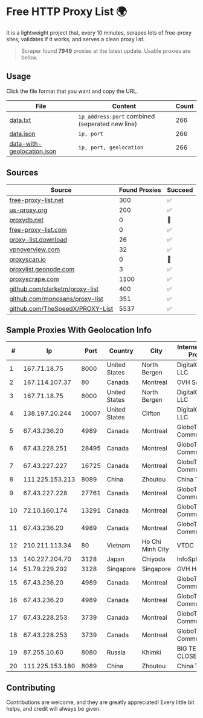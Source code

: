 
# Free HTTP Proxy List 🌍

It is a lightweight project that, every 10 minutes, scrapes lots of free-proxy sites, validates if it works, and serves a clean proxy list.


> Scraper found **7949** proxies at the latest update. Usable proxies are below.

## Usage

Click the file format that you want and copy the URL.


|File|Content|Count|
|----|-------|-----|
|[data.txt](https://raw.githubusercontent.com/themiralay/Proxy-List-World/master/data.txt)|`ip_address:port` combined (seperated new line)|266|
|[data.json](https://raw.githubusercontent.com/themiralay/Proxy-List-World/master/data.json)|`ip, port`|266|
|[data-with-geolocation.json](https://raw.githubusercontent.com/themiralay/Proxy-List-World/master/data-with-geolocation.json)|`ip, port, geolocation`|266|

## Sources

|Source|Found Proxies|Succeed|
|------|-------------|-------|
|[free-proxy-list.net](https://free-proxy-list.net)|300|✅|
|[us-proxy.org](https://www.us-proxy.org)|200|✅|
|[proxydb.net](http://proxydb.net)|0|🚫|
|[free-proxy-list.com](https://free-proxy-list.com/?page=&port=&type%5B%5D=http&type%5B%5D=https&up_time=0&search=Search)|0|✅|
|[proxy-list.download](https://www.proxy-list.download/HTTP)|26|✅|
|[vpnoverview.com](https://vpnoverview.com/privacy/anonymous-browsing/free-proxy-servers)|32|✅|
|[proxyscan.io](https://www.proxyscan.io)|0|🚫|
|[proxylist.geonode.com](https://proxylist.geonode.com/api/proxy-list?limit=300&page=1&sort_by=lastChecked&sort_type=desc&protocols=http,https)|3|✅|
|[proxyscrape.com](https://api.proxyscrape.com/v2/?request=displayproxies&protocol=http&timeout=10000&country=all&ssl=all&anonymity=all)|1100|✅|
|[github.com/clarketm/proxy-list](https://raw.githubusercontent.com/clarketm/proxy-list/master/proxy-list-raw.txt)|400|✅|
|[github.com/monosans/proxy-list](https://raw.githubusercontent.com/monosans/proxy-list/main/proxies/http.txt)|351|✅|
|[github.com/TheSpeedX/PROXY-List](https://raw.githubusercontent.com/TheSpeedX/PROXY-List/master/http.txt)|5537|✅|


## Sample Proxies With Geolocation Info

|#|Ip|Port|Country|City|Internet Service Provider|
|-|--|----|-------|----|-------------------------|
|1|167.71.18.75|8000|United States|North Bergen|DigitalOcean, LLC|
|2|167.114.107.37|80|Canada|Montreal|OVH SAS|
|3|167.71.18.75|8000|United States|North Bergen|DigitalOcean, LLC|
|4|138.197.20.244|10007|United States|Clifton|DigitalOcean, LLC|
|5|67.43.236.20|4989|Canada|Montreal|GloboTech Communications|
|6|67.43.228.251|28495|Canada|Montreal|GloboTech Communications|
|7|67.43.227.227|16725|Canada|Montreal|GloboTech Communications|
|8|111.225.153.213|8089|China|Zhoutou|China Telecom|
|9|67.43.227.228|27761|Canada|Montreal|GloboTech Communications|
|10|72.10.160.174|13291|Canada|Montreal|GloboTech Communications|
|11|67.43.236.20|4989|Canada|Montreal|GloboTech Communications|
|12|210.211.113.34|80|Vietnam|Ho Chi Minh City|VTDC|
|13|140.227.204.70|3128|Japan|Chiyoda|InfoSphere|
|14|51.79.229.202|3128|Singapore|Singapore|OVH Hosting|
|15|67.43.236.20|4989|Canada|Montreal|GloboTech Communications|
|16|67.43.236.20|4989|Canada|Montreal|GloboTech Communications|
|17|67.43.228.253|3739|Canada|Montreal|GloboTech Communications|
|18|67.43.228.253|3739|Canada|Montreal|GloboTech Communications|
|19|87.255.10.60|8080|Russia|Khimki|BIG TELECOM CLOSED JSC|
|20|111.225.153.180|8089|China|Zhoutou|China Telecom|



## Contributing

Contributions are welcome, and they are greatly appreciated! Every
little bit helps, and credit will always be given.

